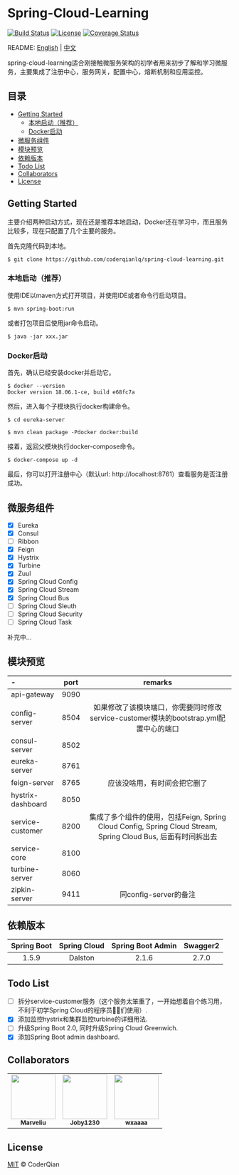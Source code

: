 # Spring-Cloud-Learning

[![Build Status](https://travis-ci.org/coderqianlq/spring-cloud-learning.svg?branch=master)](https://travis-ci.org/coderqianlq/spring-cloud-learning)
[![License](https://img.shields.io/badge/license-MIT-blue.svg)](LICENSE)
[![Coverage Status](https://coveralls.io/repos/github/coderqianlq/spring-cloud-learning/badge.svg?branch=master)](https://coveralls.io/github/coderqianlq/spring-cloud-learning?branch=master)

README: [English](README.md) | [中文](README-zh.md)

spring-cloud-learning适合刚接触微服务架构的初学者用来初步了解和学习微服务，主要集成了注册中心，服务网关，配置中心，熔断机制和应用监控。

## 目录

* [Getting Started](#getting-started)
  * [本地启动（推荐）](#本地启动（推荐）)
  * [Docker启动](#Docker启动)
* [微服务组件](#微服务组件)
* [模块预览](#模块预览)
* [依赖版本](#依赖版本)
* [Todo List](#todo-list)
* [Collaborators](#collaborators)
* [License](#license)

## Getting Started

主要介绍两种启动方式，现在还是推荐本地启动，Docker还在学习中，而且服务比较多，现在只配置了几个主要的服务。

首先克隆代码到本地。

```
$ git clone https://github.com/coderqianlq/spring-cloud-learning.git
```

### 本地启动（推荐）

使用IDE以maven方式打开项目，并使用IDE或者命令行启动项目。

```
$ mvn spring-boot:run
```

或者打包项目后使用jar命令启动。

```
$ java -jar xxx.jar
```

### Docker启动

首先，确认已经安装docker并启动它。

```
$ docker --version
Docker version 18.06.1-ce, build e68fc7a
```

然后，进入每个子模块执行docker构建命令。

```
$ cd eureka-server

$ mvn clean package -Pdocker docker:build
```

接着，返回父模块执行docker-compose命令。

```
$ docker-compose up -d
```

最后，你可以打开注册中心（默认url: http://localhost:8761）查看服务是否注册成功。

## 微服务组件

- [x] Eureka
- [x] Consul
- [ ] Ribbon
- [x] Feign
- [x] Hystrix
- [x] Turbine
- [x] Zuul
- [x] Spring Cloud Config
- [x] Spring Cloud Stream
- [x] Spring Cloud Bus
- [ ] Spring Cloud Sleuth
- [ ] Spring Cloud Security
- [ ] Spring Cloud Task

补充中...

## 模块预览

|      -            |     port     |     remarks     |
| :-------------    | :----------: | :-------------: |
| api-gateway       |     9090     |                 |
| config-server     |     8504     | 如果修改了该模块端口，你需要同时修改service-customer模块的bootstrap.yml配置中心的端口 |
| consul-server     |     8502     |                 |
| eureka-server     |     8761     |                 |
| feign-server      |     8765     | 应该没啥用，有时间会把它删了 |
| hystrix-dashboard |     8050     |                 |
| service-customer  |     8200     | 集成了多个组件的使用，包括Feign, Spring Cloud Config, Spring Cloud Stream, Spring Cloud Bus, 后面有时间拆出去 |
| service-core      |     8100     |                 |
| turbine-server    |     8060     |                 |
| zipkin-server     |     9411     | 同config-server的备注 |

## 依赖版本

| Spring Boot | Spring Cloud | Spring Boot Admin | Swagger2 |
| :---------: | :----------: | :---------------: | :------: |
|    1.5.9    |   Dalston    |       2.1.6       |   2.7.0  |

## Todo List

- [ ] 拆分service-customer服务（这个服务太笨重了，一开始想着自个练习用，不利于初学Spring Cloud的程序员👨‍💻们‍使用）.
- [x] 添加监控hystrix和集群监控turbine的详细用法.
- [ ] 升级Spring Boot 2.0, 同时升级Spring Cloud Greenwich.
- [x] 添加Spring Boot admin dashboard.

## Collaborators

<!-- https://github.com/all-contributors/all-contributors -->
<table>
  <tr>
    <td align="center">
      <a href="https://github.com/Marveliu">
      <img src="https://avatars3.githubusercontent.com/u/15508722?v=4" width="100" alt=""/>
      <br />
      <sub><b>Marveliu</b></sub>
      </a>
    </td>
    <td align="center">
      <a href="https://github.com/Joby1230">
      <img src="https://avatars3.githubusercontent.com/u/23372369?v=4" width="100" alt=""/>
      <br />
      <sub><b>Joby1230</b></sub>
      </a>
    </td>
    <td align="center">
      <a href="https://github.com/wxaaaa">
      <img src="https://avatars3.githubusercontent.com/u/19554712?&v=4" width="100" alt=""/>
      <br />
      <sub><b>wxaaaa</b></sub>
      </a>
    </td>
  </tr>
</table>

## License
[MIT](LICENSE) © CoderQian